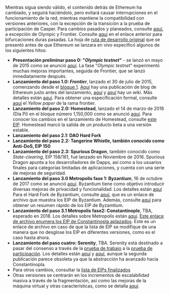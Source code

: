 Mientras sigua siendo válido, el contenido detrás de Ethereum ha cambiado, y seguirá haciéndolo, pero evitará causar interrupciones en el funcionamiento de la red, mientras mantiene la compatibilidad con versiones anteriores, con la excepción de la transición a la prueba de participación de Casper. Para cambios pasados y planeados, consulte [aquí](https://github.com/ethereum/EIPs/blob/master/README.md), a excepción de Olympic y Frontier. Consulte [aquí](https://github.com/ethereum/EIPs/blob/master/README.md#past-hard-forks) en el enlace anterior para bifurcaciones duras pasadas.
La hoja de [ruta de desarrollo original](https://blog.ethereum.org/2015/03/03/ethereum-launch-process/) que se presentó antes de que Ethereum se lanzara en vivo especificó algunos de los siguientes hitos:

* **Presentación preliminar paso 0: "*Olympic testnet*"** - se lanzó en mayo de 2015 como se anunció [aquí](https://blog.ethereum.org/2015/05/09/olympic-frontier-pre-release/). La fase "*Olympic testnet*" experimentó muchas mejoras importantes, seguida de Frontier, que se lanzó inmediatamente después.
* **Lanzamiento del paso 1.0: _Frontier_**, lanzado el 30 de julio de 2015, comenzando desde el [bloque 1](https://etherscan.io/block/1). [Aquí](https://blog.ethereum.org/2015/07/27/final-steps/) hay una publicación de blog de Ethereum justo antes del lanzamiento, [aquí](https://blog.ethereum.org/2015/07/27/final-steps/) y [aquí](https://ethereum.gitbooks.io/frontier-guide/content/frontier.html) hay un wiki. Más detalles están [aquí](http://ethdocs.org/en/latest/introduction/history-of-ethereum.html#the-ethereum-frontier-launch). Para obtener una especificación formal, consulte [aquí](https://github.com/ethereum/yellowpaper/tree/frontier) el _Yellow paper_ de la rama frontier.
* **Lanzamiento del paso 2.0: Homestead**, lanzado el 14 de marzo de 2016 (Día Pi) en el bloque número 1,150,000 como se anunció [aquí](https://blog.ethereum.org/2016/02/29/homestead-release/). Para conocer los cambios en el lanzamiento de Homestead, consulte [este EIP](https://github.com/ethereum/EIPs/blob/master/EIPS/eip-2.md). Homestead marcó la salida de un producto beta a una versión estable.
* **Lanzamiento del paso 2.1: DAO Hard Fork**
* **Lanzamiento del paso 2.2: Tangerine Whistle, también conocido como Anti-DoS, EIP 150**
* **Lanzamiento del paso 2.3: Spurious Dragon**, también conocido como _State-clearing_, EIP 158/161, fué lanzado en Noviembre de 2016. Spurious Dragon apunta a los desarrolladores de Dapps, así como a los usuarios finales para categorías limitadas de aplicaciones, y cuenta con una serie de mejoras de seguridad.
* **Lanzamiento del paso 3.0 Metropolis fase 1: Byzantium**, 16 de octubre de 2017 como se anunció [aquí](https://blog.ethereum.org/2017/10/12/byzantium-hf-announcement/). Byzantium tiene como objetivo introducir diversas mejoras de privacidad y funcionalidad. Los detalles están [aquí](https://github.com/ethereum/EIPs#accepted-eips-planned-for-adoption-in-the-byzantium-metropolis-hard-fork) Para el Hard Fork de Byzantium, consulte [aquí](https://web.archive.org/web/20171026151615/https://github.com/ethereum/EIPs#accepted-eips-planned-for-adoption-in-the-byzantium-metropolis-hard-fork), que es un enlace de archivo que muestra los EIP de Byzantium. Además, consulte [aquí](https://raw.githubusercontent.com/wiki/ethereum/wiki/Byzantium-Hard-Fork-changes.md) para obtener un resumen rápido de los EIP de Byzamtium. 
* **Lanzamiento del paso 3.1 Metropolis fase2: Constantinople**, TBA, esperado en 2018. Los detalles sobre Metropolis están [aquí](https://github.com/ethereum/EIPs#deferred-eips-adoption-postponed-until-the-constantinople-metropolis-hard-fork). [Este enlace de archivo enumera los EIP de Constantinopla aplazados](https://web.archive.org/web/20180103233351/https://github.com/ethereum/EIPS#deferred-eips-adoption-postponed-until-the-constantinople-metropolis-hard-fork). Este es un enlace de archivo en caso de que la lista de EIP se modifique de una manera que no desglose los EIP en diferentes versiones, como es el caso hasta ahora.
* **Lanzamiento del paso cuatro: Serenity**, TBA. Serenity está destinado a pasar del consenso a través de la [prueba de trabajo](https://github.com/ethereum/wiki/wiki/Ethash) a la [prueba de participación](https://github.com/ethereum/wiki/wiki/Proof-of-Stake-FAQ). Los detalles están [aquí](https://blog.ethereum.org/2016/03/05/serenity-poc2/) y [aquí](https://blog.ethereum.org/2015/12/24/understanding-serenity-part-i-abstraction/), aunque la segunda publicación parece obsoleta ya que la abstracción ha avanzado hacia Constantinopla.
* Para otros cambios, consultar la [lista de EIPs finalizados](https://github.com/ethereum/EIPS#finalized-eips-standards-that-have-been-adopted)
* Otras versiones se centrarán en los incrementos de escalabilidad masiva a través de la fragmentación, así como las mejoras de la máquina virtual y otras características, como se detalla [aquí](https://github.com/ethereum/wiki/wiki/Wishlist).
